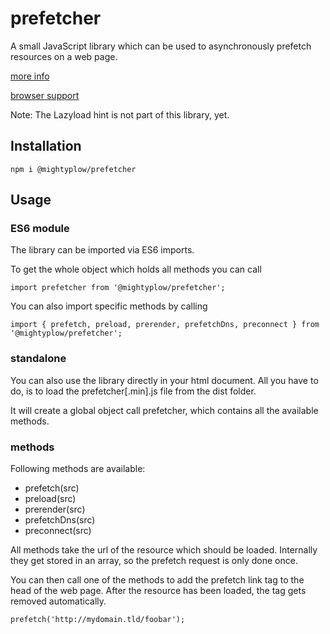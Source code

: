 # prefetcher

A small JavaScript library which can be used to asynchronously prefetch
resources on a web page.

[more info](https://css-tricks.com/prefetching-preloading-prebrowsing/)

[browser support](http://caniuse.com/#search=Resource%20Hints)

Note: The Lazyload hint is not part of this library, yet.

## Installation

```
npm i @mightyplow/prefetcher
```

## Usage

### ES6 module

The library can be imported via ES6 imports.

To get the whole object which holds all methods you can call
```
import prefetcher from '@mightyplow/prefetcher';
```

You can also import specific methods by calling

```
import { prefetch, preload, prerender, prefetchDns, preconnect } from '@mightyplow/prefetcher';
```

### standalone

You can also use the library directly in your html document. All you have to do, is
to load the prefetcher[.min].js file from the dist folder.

It will create a global object call prefetcher, which contains all the available methods.

### methods

Following methods are available:
- prefetch(src)
- preload(src)
- prerender(src)
- prefetchDns(src)
- preconnect(src)

All methods take the url of the resource which should be loaded. Internally they get stored
in an array, so the prefetch request is only done once.

You can then call one of the methods to add the prefetch link tag to the head of the web page.
After the resource has been loaded, the tag gets removed automatically.

```
prefetch('http://mydomain.tld/foobar');
```